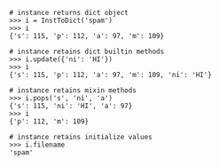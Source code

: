     # instance returns dict object
    >>> i = InstToDict('spam')
    >>> i                                                 
    {'s': 115, 'p': 112, 'a': 97, 'm': 109}

    # instance retains dict builtin methods
    >>> i.update({'ni': 'HI'})                            
    >>> i 
    {'s': 115, 'p': 112, 'a': 97, 'm': 109, 'ni': 'HI'}

    # instance retains mixin methods
    >>> i.pops('s', 'ni', 'a')                            
    {'s': 115, 'ni': 'HI', 'a': 97}
    >>> i
    {'p': 112, 'm': 109}

    # instance retains initialize values
    >>> i.filename                                        
    'spam'
